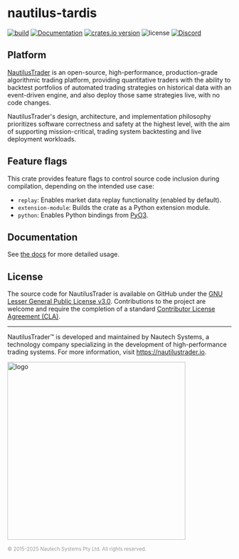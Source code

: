 # nautilus-tardis

[![build](https://github.com/nautechsystems/nautilus_trader/actions/workflows/build.yml/badge.svg?branch=master)](https://github.com/nautechsystems/nautilus_trader/actions/workflows/build.yml)
[![Documentation](https://img.shields.io/docsrs/nautilus-tardis)](https://docs.rs/nautilus-tardis/latest/nautilus-tardis/)
[![crates.io version](https://img.shields.io/crates/v/nautilus-tardis.svg)](https://crates.io/crates/nautilus-tardis)
![license](https://img.shields.io/github/license/nautechsystems/nautilus_trader?color=blue)
[![Discord](https://img.shields.io/badge/Discord-%235865F2.svg?logo=discord&logoColor=white)](https://discord.gg/NautilusTrader)

## Platform

[NautilusTrader](http://nautilustrader.io) is an open-source, high-performance, production-grade
algorithmic trading platform, providing quantitative traders with the ability to backtest
portfolios of automated trading strategies on historical data with an event-driven engine,
and also deploy those same strategies live, with no code changes.

NautilusTrader's design, architecture, and implementation philosophy prioritizes software correctness and safety at the
highest level, with the aim of supporting mission-critical, trading system backtesting and live deployment workloads.

## Feature flags

This crate provides feature flags to control source code inclusion during compilation,
depending on the intended use case:

- `replay`: Enables market data replay functionality (enabled by default).
- `extension-module`: Builds the crate as a Python extension module.
- `python`: Enables Python bindings from [PyO3](https://pyo3.rs).

## Documentation

See [the docs](https://docs.rs/nautilus-tardis) for more detailed usage.

## License

The source code for NautilusTrader is available on GitHub under the [GNU Lesser General Public License v3.0](https://www.gnu.org/licenses/lgpl-3.0.en.html).
Contributions to the project are welcome and require the completion of a standard [Contributor License Agreement (CLA)](https://github.com/nautechsystems/nautilus_trader/blob/develop/CLA.md).

---

NautilusTrader™ is developed and maintained by Nautech Systems, a technology
company specializing in the development of high-performance trading systems.
For more information, visit <https://nautilustrader.io>.

<img src="https://nautilustrader.io/nautilus-logo-white.png" alt="logo" width="400" height="auto"/>

<span style="font-size: 0.8em; color: #999;">© 2015-2025 Nautech Systems Pty Ltd. All rights reserved.</span>
